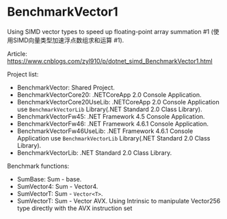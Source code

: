 # BenchmarkVector1
Using SIMD vector types to speed up floating-point array summation #1 (使用SIMD向量类型加速浮点数组求和运算 #1).

Article: https://www.cnblogs.com/zyl910/p/dotnet_simd_BenchmarkVector1.html

Project list: 
- BenchmarkVector: Shared Project.
- BenchmarkVectorCore20: .NETCoreApp 2.0 Console Application.
- BenchmarkVectorCore20UseLib: .NETCoreApp 2.0 Console Application use `BenchmarkVectorLib` Library(.NET Standard 2.0 Class Library).
- BenchmarkVectorFw45: .NET Framework 4.5 Console Application.
- BenchmarkVectorFw46: .NET Framework 4.6.1 Console Application.
- BenchmarkVectorFw46UseLib: .NET Framework 4.6.1 Console Application use `BenchmarkVectorLib` Library(.NET Standard 2.0 Class Library).
- BenchmarkVectorLib: .NET Standard 2.0 Class Library.

Benchmark functions:
- SumBase: Sum - base.
- SumVector4: Sum - Vector4.
- SumVectorT: Sum - `Vector<T>`.
- SumVectorT: Sum - Vector AVX. Using Intrinsic to manipulate Vector256 type directly with the AVX instruction set

